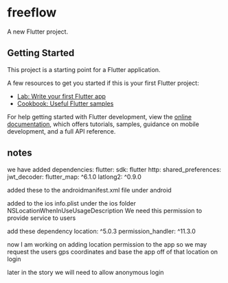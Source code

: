 # freeflow

A new Flutter project.

## Getting Started

This project is a starting point for a Flutter application.

A few resources to get you started if this is your first Flutter project:

- [Lab: Write your first Flutter app](https://docs.flutter.dev/get-started/codelab)
- [Cookbook: Useful Flutter samples](https://docs.flutter.dev/cookbook)

For help getting started with Flutter development, view the
[online documentation](https://docs.flutter.dev/), which offers tutorials,
samples, guidance on mobile development, and a full API reference.


## notes
we have added
dependencies:
  flutter:
    sdk: flutter
  http:
  shared_preferences:
  jwt_decoder:
  flutter_map: ^6.1.0
  latlong2: ^0.9.0

added these to the androidmanifest.xml file under android
<!-- Always include this permission -->
  <uses-permission android:name="android.permission.ACCESS_COARSE_LOCATION" />

  <!-- Include only if your app benefits from precise location access. -->
  <uses-permission android:name="android.permission.ACCESS_FINE_LOCATION" />

  added to the ios
  info.plist under the ios folder
  	<key>NSLocationWhenInUseUsageDescription</key>
	<string>We need this permission to provide service to users</string>

  add these dependency
    location: ^5.0.3
  permission_handler: ^11.3.0

  now I am working on adding location permission to the app so we may request the users gps coordinates and base the app off of that location on login

  later in the story we will need to allow anonymous login
